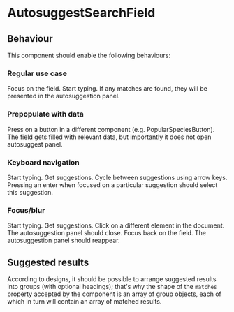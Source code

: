 # AutosuggestSearchField

## Behaviour

This component should enable the following behaviours:

### Regular use case

Focus on the field. Start typing. If any matches are found, they will be presented in the autosuggestion panel.

### Prepopulate with data

Press on a button in a different component (e.g. PopularSpeciesButton). The field gets filled with relevant data, but importantly it does not open autosuggest panel.

### Keyboard navigation
Start typing. Get suggestions. Cycle between suggestions using arrow keys. Pressing an enter when focused on a particular suggestion should select this suggestion.

### Focus/blur
Start typing. Get suggestions. Click on a different element in the document. The autosuggestion panel should close. Focus back on the field. The autosuggestion panel should reappear.

## Suggested results

According to designs, it should be possible to arrange suggested results into groups (with optional headings); that's why the shape of the `matches` property accepted by the component is an array of group objects, each of which in turn will contain an array of matched results.
